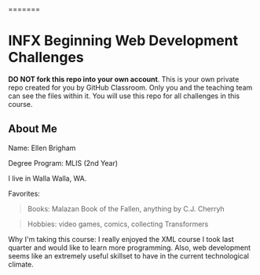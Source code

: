 =======
# INFX Beginning Web Development Challenges

**DO NOT fork this repo into your own account**. This is your own private repo created for you by GitHub Classroom. Only you and the teaching team can see the files within it. You will use this repo for all challenges in this course.

## About Me

Name: Ellen Brigham

Degree Program: MLIS (2nd Year)

I live in Walla Walla, WA.

Favorites:
>Books: Malazan Book of the Fallen, anything by C.J. Cherryh

>Hobbies: video games, comics, collecting Transformers

Why I'm taking this course: I really enjoyed the XML course I took last quarter and would like to learn more programming. Also, web development seems like an extremely useful skillset to have in the current technological climate.
